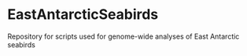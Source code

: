# EastAntarcticSeabirds

Repository for scripts used for genome-wide analyses of East Antarctic seabirds
